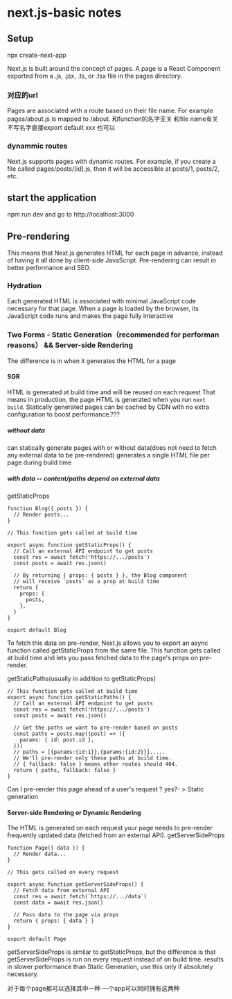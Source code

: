 # next.js-basic notes

## Setup
npx create-next-app

Next.js is built around the concept of pages. A page is a React Component exported from a .js, .jsx, .ts, or .tsx file in the pages directory.

### 对应的url
Pages are associated with a route based on their file name. For example pages/about.js is mapped to /about. 
和function的名字无关 和file name有关
不写名字直接export default xxx 也可以

### dynammic routes
Next.js supports pages with dynamic routes. For example, if you create a file called pages/posts/[id].js, then it will be accessible at posts/1, posts/2, etc.


## start the application 
npm run dev
and go to http://localhost:3000

## Pre-rendering
This means that Next.js generates HTML for each page in advance, instead of having it all done by client-side JavaScript. Pre-rendering can result in better performance and SEO.

### Hydration
Each generated HTML is associated with minimal JavaScript code necessary for that page. When a page is loaded by the browser, its JavaScript code runs and makes the page fully interactive

### Two Forms - Static Generation（recommended for performan reasons） && Server-side Rendering
The difference is in when it generates the HTML for a page

#### SGR
HTML is generated at build time and will be reused on each request
That means in production, the page HTML is generated when you run `next build`.
Statically generated pages can be cached by CDN with no extra configuration to boost performance.???

##### without data
can statically generate pages with or without data(does not need to fetch any external data to be pre-rendered)
generates a single HTML file per page during build time

##### with data -- content/paths depend on external data
getStaticProps
```
function Blog({ posts }) {
  // Render posts...
}

// This function gets called at build time

export async function getStaticProps() {
  // Call an external API endpoint to get posts
  const res = await fetch('https://.../posts')
  const posts = await res.json()

  // By returning { props: { posts } }, the Blog component
  // will receive `posts` as a prop at build time
  return {
    props: {
      posts,
    },
  }
}

export default Blog
```
To fetch this data on pre-render, Next.js allows you to export an async function called getStaticProps from the same file. This function gets called at build time and lets you pass fetched data to the page's props on pre-render.

getStaticPaths(usually in addition to getStaticProps)
```
// This function gets called at build time
export async function getStaticPaths() {
  // Call an external API endpoint to get posts
  const res = await fetch('https://.../posts')
  const posts = await res.json()

  // Get the paths we want to pre-render based on posts
  const paths = posts.map((post) => ({
    params: { id: post.id },
  }))
  // paths = [{params:{id:1}},{params:{id:2}}].....
  // We'll pre-render only these paths at build time.
  // { fallback: false } means other routes should 404.
  return { paths, fallback: false }
}
```
Can I pre-render this page ahead of a user's request ? yes?- > Static generation

#### Server-side Rendering or Dynamic Rendering
The HTML is generated on each request
your page needs to pre-render frequently updated data (fetched from an external API). 
getServerSideProps
```
function Page({ data }) {
  // Render data...
}

// This gets called on every request

export async function getServerSideProps() {
  // Fetch data from external API
  const res = await fetch(`https://.../data`)
  const data = await res.json()

  // Pass data to the page via props
  return { props: { data } }
}

export default Page
```
getServerSideProps is similar to getStaticProps, but the difference is that getServerSideProps is run on every request instead of on build time.
results in slower performance than Static Generation, use this only if absolutely necessary.


对于每个page都可以选择其中一种 一个app可以同时拥有这两种


